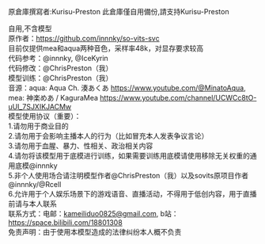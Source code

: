 原倉庫撰寫者:Kurisu-Preston  此倉庫僅自用備份,請支持Kurisu-Preston

自用,不含模型    
原作者：https://github.com/innnky/so-vits-svc  
目前仅提供mea和aqua两种音色，采样率48k，对显存要求较高  
代码参考：@innnky, @IceKyrin  
代码修改：@ChrisPreston（我）  
模型训练：@ChrisPreston（我）  
音源：aqua: Aqua Ch. 湊あくあ https://www.youtube.com/@MinatoAqua, mea: 神楽めあ / KaguraMea https://www.youtube.com/channel/UCWCc8tO-uUl_7SJXIKJACMw  
模型使用协议（重要）：  
  1.请勿用于商业目的  
  2.请勿用于会影响主播本人的行为（比如冒充本人发表争议言论）  
  3.请勿用于血腥、暴力、性相关、政治相关内容  
  4.请勿将该模型用于底模进行训练，如果需要训练用底模请使用移除无关权重的通用底模@innnky  
  5.非个人使用场合请注明模型作者@ChrisPreston（我）以及sovits原项目作者@innnky/@Rcell  
  6.允许用于个人娱乐场景下的游戏语音、直播活动，不得用于低创内容，用于直播前请与本人联系  
  联系方式：电邮：kameiliduo0825@gmail.com, b站：https://space.bilibili.com/18801308  
  免责声明：由于使用本模型造成的法律纠纷本人概不负责
